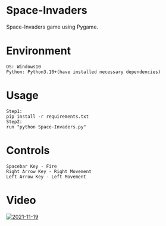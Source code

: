 # Space-Invaders


Space-Invaders game using Pygame.


# Environment
```
OS: Windows10
Python: Python3.10+(have installed necessary dependencies)
```

# Usage
```
Step1:
pip install -r requirements.txt
Step2:
run "python Space-Invaders.py"
```
# Controls
```
Spacebar Key - Fire
Right Arrow Key - Right Movement
Left Arrow Key - Left Movement
```
# Video
[![2021-11-19](https://user-images.githubusercontent.com/78967360/142648237-a5e6da25-d75d-4aa3-bae7-16e1b3643c1d.png)](https://github.com/ItsRoy69/PYGAME-PROJECTS/blob/main/Space-Invaders/Video/Space%20Invaders.mp4)
